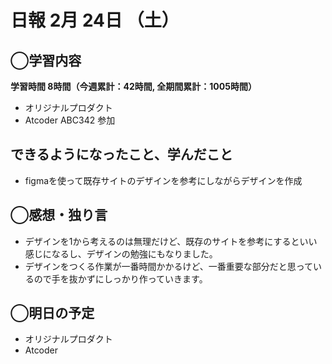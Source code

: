 # 日報  2月 24日 （土）

## ◯学習内容

**学習時間  8時間（今週累計：42時間, 全期間累計：1005時間）**

- オリジナルプロダクト
- Atcoder ABC342 参加

## できるようになったこと、学んだこと

- figmaを使って既存サイトのデザインを参考にしながらデザインを作成

## ◯感想・独り言

- デザインを1から考えるのは無理だけど、既存のサイトを参考にするといい感じになるし、デザインの勉強にもなりました。
- デザインをつくる作業が一番時間かかるけど、一番重要な部分だと思っているので手を抜かずにしっかり作っていきます。

## ◯明日の予定

- オリジナルプロダクト
- Atcoder
